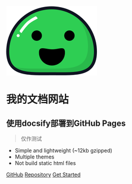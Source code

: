 ![logo](_media/icon.svg)
# 我的文档网站
## 使用docsify部署到GitHub Pages
> 仅作测试

* Simple and lightweight (~12kb gzipped)
* Multiple themes
* Not build static html files

[GitHub](https://github.com/wuhao9714)
[Repository](https://github.com/wuhao9714/MyDocsify)
[Get Started](./README.md)